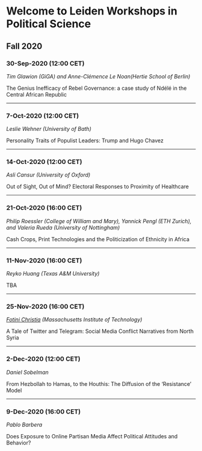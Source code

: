  
# Welcome to Leiden Workshops in Political Science 

## Fall 2020

### 30-Sep-2020 (12:00 CET)

*Tim Glawion (GiGA) and Anne-Clémence Le Noan(Hertie School of Berlin)*

The Genius Inefficacy of Rebel Governance: a case study of Ndélé in the Central African Republic

------

### 7-Oct-2020	 (12:00 CET)

*Leslie Wehner (University of Bath)*

Personality Traits of Populist Leaders: Trump and Hugo Chavez

------

### 14-Oct-2020 (12:00 CET)

*Asli Cansur (University of Oxford)*

Out of Sight, Out of Mind? Electoral Responses to Proximity of Healthcare

------

### 21-Oct-2020 (16:00 CET)

*Philip Roessler (College of William and Mary), Yannick Pengl (ETH Zurich), and Valeria Rueda (University of Nottingham)*

Cash Crops, Print Technologies and the Politicization of Ethnicity in Africa

------

### 11-Nov-2020 (16:00 CET)

*Reyko Huang (Texas A&M University)*

TBA

------

### 25-Nov-2020 (16:00 CET)

*[Fotini Christia](http://fotini.mit.edu/) (Massachusetts Institute of Technology)*

A Tale of Twitter and Telegram: Social Media Conflict Narratives from North Syria

------

### 2-Dec-2020 (12:00 CET)

*Daniel Sobelman*

From Hezbollah to Hamas, to the Houthis: The Diffusion of the ‘Resistance’ Model

------

### 9-Dec-2020 (16:00 CET)

*Pablo Barbera*

Does Exposure to Online Partisan Media Affect Political Attitudes and Behavior?




